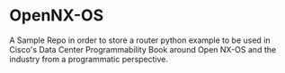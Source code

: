 # OpenNX-OS
A Sample Repo in order to store a router python example to be used in Cisco's Data Center Programmability Book around Open NX-OS and the industry from a programmatic perspective. 
